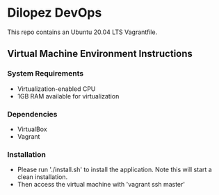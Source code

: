 # Dilopez DevOps #
This repo contains an Ubuntu 20.04 LTS Vagrantfile.

## Virtual Machine Environment Instructions ##

### System Requirements ###
* Virtualization-enabled CPU
* 1GB RAM available for virtualization

### Dependencies ###
* VirtualBox
* Vagrant 

### Installation ###
* Please run './install.sh' to install the application. 
  Note this will start a clean installation.
* Then access the virtual machine with 'vagrant ssh master'
